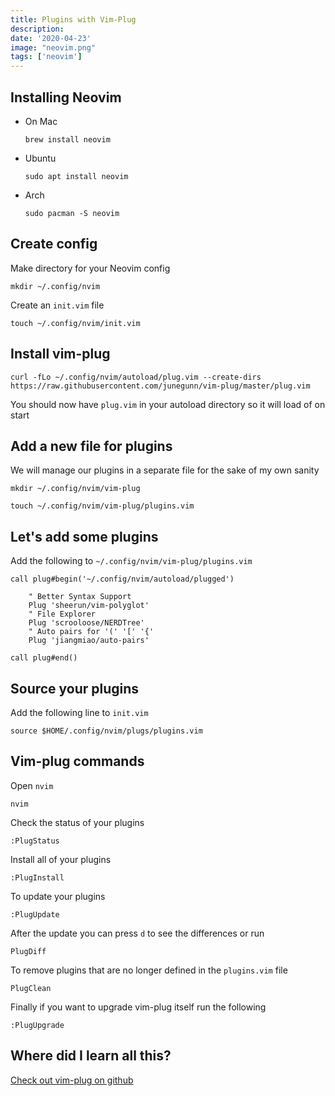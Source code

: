 ```yaml
---
title: Plugins with Vim-Plug
description: 
date: '2020-04-23'
image: "neovim.png"
tags: ['neovim']
---
```



## Installing Neovim

- On Mac

    ```
    brew install neovim
    ```

- Ubuntu

    ```
    sudo apt install neovim
    ```

- Arch

    ```
    sudo pacman -S neovim
    ```

## Create config 

Make directory for your Neovim config

```
mkdir ~/.config/nvim
```

Create an  `init.vim` file

```
touch ~/.config/nvim/init.vim
```

## Install vim-plug

```
curl -fLo ~/.config/nvim/autoload/plug.vim --create-dirs https://raw.githubusercontent.com/junegunn/vim-plug/master/plug.vim
```

You should now have `plug.vim` in your autoload directory so it will load of on start

## Add a new file for plugins

We will manage our plugins in a separate file for the sake of my own sanity

```
mkdir ~/.config/nvim/vim-plug

touch ~/.config/nvim/vim-plug/plugins.vim
```

## Let's add some plugins

Add the following to `~/.config/nvim/vim-plug/plugins.vim`

```
call plug#begin('~/.config/nvim/autoload/plugged')

	" Better Syntax Support
	Plug 'sheerun/vim-polyglot'
	" File Explorer
	Plug 'scrooloose/NERDTree'
	" Auto pairs for '(' '[' '{' 
	Plug 'jiangmiao/auto-pairs'

call plug#end()

```

## Source your plugins

Add the following line to `init.vim`

```
source $HOME/.config/nvim/plugs/plugins.vim
```

## Vim-plug commands

Open `nvim`

```
nvim
```

Check the status of your plugins

```
:PlugStatus
```

Install all of your plugins

```
:PlugInstall
```

To update your plugins

```
:PlugUpdate
```

After the update you can press `d` to see the differences or run

```
PlugDiff
```

To remove plugins that are no longer defined in the `plugins.vim` file

```
PlugClean
```

Finally if you want to upgrade vim-plug itself run the following

```
:PlugUpgrade
```

## Where did I learn all this?

[Check out vim-plug on github](https://github.com/junegunn/vim-plug)

